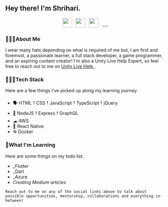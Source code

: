 ## Hey there! I'm Shrihari.

<p align='center'>
<a href="mailto:shriharim6@gmail.com"><img height="30" src="https://raw.githubusercontent.com/iansmathew/iansmathew/master/assets/icon_email.png"></a>&nbsp;&nbsp;
<a href="https://www.linkedin.com/in/iansmathew/"><img height="30" src="https://raw.githubusercontent.com/iansmathew/iansmathew/master/assets/icon_linkedin.png"></a>&nbsp;&nbsp;
<a href="https://twitter.com/iansmathew"><img height="30" src="https://raw.githubusercontent.com/iansmathew/iansmathew/master/assets/icon_twitter.png"></a>&nbsp;&nbsp;
---

### 🙋🏽‍♂️About Me

<p> I wear many hats depending on what is required of me but, I am first and foremost, a passionate learner, a full stack developer, a game programmer, and an aspiring content creator! I'm also a Unity Live Help Expert, so feel free to reach out to me on <a href="https://livehelp.unity.com/expert/ian-mathew?source=lesson"> Unity Live Help </a>.
</p>

### 👨🏽‍💻Tech Stack

<p>
Here are a few things I've picked up along my learning journey.
</p>

- 🗣 HTML 𒑰 CSS 𒑰 JavaScript 𒑰 TypeScript 𒑰 jQuery
- 🎒 NodeJS 𒑰 Express 𒑰 GraphQL
- ☁ AWS
- 📱 React Native
- ♽ Docker


### 🌱What I'm Learning

Here are some things on my todo list.

- _Flutter
- _Dart
- _Azure
- _Creating Medium articles_

`Reach out to me on any of the social links above to talk about possible opportunities, mentorship, collaborations and everything in between!`
